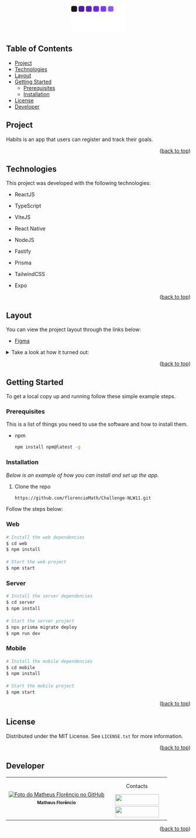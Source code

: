 <a name="readme-top"></a>
<div align="center">
<img src="https://github.com/florencioMath/Challenge-NLW11/blob/main/readmeFIles/logo.png?raw=true" alt="Habits logo" />
</div>

<!-- TABLE OF CONTENTS -->
## Table of Contents
<ul>
  <li><a href="#project">Project</a></li>
  <li><a href="#technologies">Technologies</a></li>
  <li><a href="#layout">Layout</a></li>
    <li>
      <a href="#getting-started">Getting Started</a>
      <ul>
        <li><a href="#prerequisites">Prerequisites</a></li>
        <li><a href="#installation">Installation</a></li>
      </ul>
    </li>
  <li><a href="#license">License</a></li>
  <li><a href="#developer">Developer</a></li>
</ul>

<!-- PROJECT -->
## <a id="project">Project</a>
<p>
Habits is an app that users can register and track their goals.
</p>
<p align="right">(<a href="#readme-top">back to top</a>)</p>

## <a id="technologies">Technologies</a>
This project was developed with the following technologies:

- ReactJS
- TypeScript
- ViteJS
- React Native
- NodeJS
- Fastify
- Prisma
- TailwindCSS

- Expo
<p align="right">(<a href="#readme-top">back to top</a>)</p>

<!-- LAYOUT -->
## <a id="layout">Layout</a>

You can view the project layout through the links below:

- [Figma](<https://www.figma.com/file/pJpaMSKVfCmPUMZJOVwquQ/Habits-(i)-(Community)?node-id=6%3A344&t=1UcC6dIPVGBxdhpz-1>)

<details>
<summary>Take a look at how it turned out:</summary>
  <br>
  Under construction!
  <!--
  <tr>
    <td align="center">
        <p align="center">Cinetag home</p>
      <img src="https://github.com/florencioMath/Course-CineTag/blob/main/readmeFiles/cinetagHome.gif?raw=true"  alt="Cinetag home"/>
    </td>
    <br>
    <td align="center">
        <p align="center">Cinetag favorite page</p>
      <img src="https://github.com/florencioMath/Course-CineTag/blob/main/readmeFiles/cinetagFavorito.gif?raw=true" alt="Cinetag favorite page" />
    </td>
    <br>
    <td align="center">
        <p align="center">Cinetag video page</p>
      <img src="https://github.com/florencioMath/Course-CineTag/blob/main/readmeFiles/cinetagPaginaVideo.gif?raw=true" alt="Cinetag video page" />
    </td>
  </tr>
-->
  </details>

<p align="right">(<a href="#readme-top">back to top</a>)</p>


<!-- GETTING STARTED -->
## Getting Started

To get a local copy up and running follow these simple example steps.

### Prerequisites

This is a list of things you need to use the software and how to install them.
* npm
  ```sh
  npm install npm@latest -g
  ```

### Installation

_Below is an example of how you can install and set up the app._


1. Clone the repo
   ```sh
   https://github.com/florencioMath/Challenge-NLW11.git
   ```
Follow the steps below:

### Web

```bash
# Install the web dependencies
$ cd web
$ npm install

# Start the web project
$ npm start
```

### Server

```bash
# Install the server dependencies
$ cd server
$ npm install

# Start the server project
$ npx prisma migrate deploy
$ npm run dev
```

### Mobile

```bash
# Install the mobile dependencies
$ cd mobile
$ npm install

# Start the mobile project
$ npm start
```
   
<p align="right">(<a href="#readme-top">back to top</a>)</p>

<!-- LICENSE -->
## License

Distributed under the MIT License. See `LICENSE.txt` for more information.
<p align="right">(<a href="#readme-top">back to top</a>)</p>


## <a id="developer">Developer</a> 

<table>
  <tr>
    <td align="center">
    <a text-decoration="none" href="https://github.com/1matheusflorencio">
      <img src="https://avatars.githubusercontent.com/u/68713424?s=400&u=62c303b85a95a013cccd6cbd6084952fbc06a4db&v=4" width="150px;" alt="Foto do Matheus Florêncio no GitHub"/>
      <br>
        <sub>
          <b>Matheus Florêncio</b> <br>
        </sub>
    </a>
    </td>
      <td align="center" width="150px">
        <p>Contacts</p>
          <a href="https://www.linkedin.com/in/matheus-flor%C3%AAncio/" target="_blank"><img height="30px" width="120px" src="https://img.shields.io/badge/LinkedIn-0077B5?style=for-the-badge&logo=linkedin&logoColor=white"></a>
          <br>
          <a href="https://www.instagram.com/florenciomath/" target="_blank"><img height="30px" width="120px" src="https://img.shields.io/badge/Instagram-E4405F?style=for-the-badge&logo=instagram&logoColor=white" target="_blank"></a>
      </td>
    </tr>
</table>

<p align="right">(<a href="#readme-top">back to top</a>)</p>
